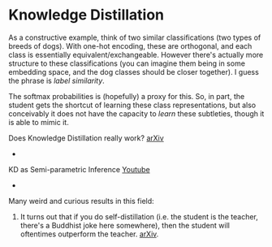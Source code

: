 # Knowledge Distillation

As a constructive example, think of two similar classifications (two types of breeds of dogs). With one-hot encoding, these are orthogonal, and each class is essentially equivalent/exchangeable. However there's actually more structure to these classifications (you can imagine them being in some embedding space, and the dog classes should be closer together). I guess the phrase is *label similarity*.

The softmax probabilities is (hopefully) a proxy for this. So, in part, the student gets the shortcut of learning these class representations, but also conceivably it does not have the capacity to *learn* these subtleties, though it is able to mimic it.

Does Knowledge Distillation really work? [arXiv](https://arxiv.org/pdf/2106.05945.pdf)

 - 

KD as Semi-parametric Inference [Youtube](https://www.youtube.com/watch?v=dEE3-g_8dWo)

 - 

Many weird and curious results in this field:

1. It turns out that if you do self-distillation (i.e. the student is the teacher, there's a Buddhist joke here somewhere), then the student will oftentimes outperform the teacher. [arXiv](https://arxiv.org/abs/1805.04770).